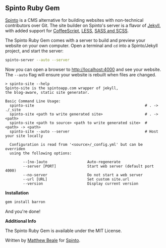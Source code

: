 Spinto Ruby Gem
---------------

[Spinto](http://www.spintoapp.com) is a CMS alternative for
building websites with non-technical contributors over Git.
The site builder on Spinto's server is a flavor
of [Jekyll](https://github.com/mojombo/jekyll), with added
support for [CoffeeScript](http://coffeescript.org/),
[LESS](http://lesscss.org/),
[SASS and SCSS](http://sass-lang.com/).

The Spinto Ruby Gem comes with a server to build and preview
your website on your own computer. Open a terminal and `cd`
into a Spinto/Jekyll project, and start the server:

``` bash
spinto-server --auto --server
```

Now you can open a browser to [http://localhost:4000](http://localhost:4000)
and see your website. The `--auto` flag will ensure your
website is rebuilt when files are changed.

```
> spinto-site --help
Spinto-site is the spintoapp.com wrapper of jekyll,
the blog-aware, static site generator.

Basic Command Line Usage:
  spinto-site                                                  # . -> ./_site
  spinto-site <path to write generated site>                   # . -> <path>
  spinto-site <path to source> <path to write generated site>  # <path> -> <path>
  spinto-site --auto --server                                  # Host your site locally
  
  Configuration is read from '<source>/_config.yml' but can be overriden
  using the following options:

        --[no-]auto                  Auto-regenerate
        --server [PORT]              Start web server (default port 4000)
        --no-server                  Do not start a web server
        --url [URL]                  Set custom site.url
        --version                    Display current version
```

**Installation**

``` bash
gem install barron
```

And you're done!

**Additional Info**

The Spinto Ruby Gem is available under the MIT License.

Written by [Matthew Beale](matt.beale@madhatted.com) for [Spinto](http://www.spintoapp.com).

